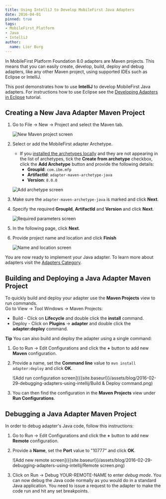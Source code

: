 ```yaml
---
title: Using IntelliJ to Develop MobileFirst Java Adapters
date: 2016-04-01
pinned: true
tags:
- MobileFirst_Platform
- Java
- IntelliJ
author:
  name: Lior Burg
---
```

In MobileFirst Platform Foundation 8.0 adapters are Maven projects. This means that you can easily create, develop, build, deploy and debug adapters, like any other Maven project, using supported IDEs such as Eclipse or IntelliJ.

This post demonstrates how to use **IntelliJ** to develop MobileFirst Java adapters. For instructions how to use Eclipse see the [Developing Adapters in Eclipse]({{site.baseurl}}/tutorials/en/foundation/8.0/adapters/developing-adapters) tutorial.

## Creating a New Java Adapter Maven Project
1. Go to File → New → Project and select the Maven tab.

    ![New Maven project screen]({{site.baseurl}}/assets/blog/2016-02-29-debugging-adapters-using-intellij/new-project.png)

2. Select or add the MobileFirst adapter Archetype.
    * If you [installed the archetypes locally]({{site.baseurl}}/tutorials/en/foundation/8.0/adapters/creating-adapters/#install-maven) and they are not appearing in the list of archetypes, tick the **Create from archetype** checkbox, click the **Add Archetype** button and provide the following details:
        * **GroupId**: `com.ibm.mfp`
        * **ArtifactId**: `adapter-maven-archetype-java`
        * **Version**: `8.0.0`

    ![Add archetype screen]({{site.baseurl}}/assets/blog/2016-02-29-debugging-adapters-using-intellij/add-archetype.png)

3. Make sure the `adapter-maven-archetype-java` is marked and click **Next**.

4. Specify the required **GroupId**, **ArtifactId** and **Version** and click **Next**.

    ![Required parameters screen]({{site.baseurl}}/assets/blog/2016-02-29-debugging-adapters-using-intellij/project-parameters.png)

5. In the following page, click **Next**.

6. Provide project name and location and click **Finish**

    ![Name and location screen]({{site.baseurl}}/assets/blog/2016-02-29-debugging-adapters-using-intellij/select-project-name-and-location.png)

You are now ready to implement your Java adapter. To learn more about adapters visit the [Adapters Category]({{site.baseurl}}/tutorials/en/foundation/8.0/adapters).

## Building and Deploying a Java Adapter Maven Project
To quickly build and deploy your adapter use the **Maven Projects** view to run commands.  
Go to View → Tool Windows → Maven Projects:

* Build - Click on **Lifecycle** and double click the **install** command.
* Deploy - Click on **Plugins** → **adapter** and double click the **adapter:deploy** command.

<span class="glyphicon glyphicon-info-sign" aria-hidden="true"></span> **Tip** You can also build and deploy the adapter using a single command:

1. Go to Run → Edit Configurations and click the **+** button to add new **Maven** configuration.
2. Provide a name, set the **Command line** value to `mvn install adapter:deploy` and click **OK**.

    ![Add run configuration screen]({{site.baseurl}}/assets/blog/2016-02-29-debugging-adapters-using-intellij/Build & Deploy command.png)

3. You can then find the configuration in the **Maven Projects** view under **Run Configurations**.

## Debugging a Java Adapter Maven Project
In order to debug adapter's Java code, follow this instructions:

1. Go to Run → Edit Configurations and click the **+** button to add new **Remote** configuration.
2. Provide a **Name**, set the **Port** value to "10777" and click **OK**.

    ![Add new remote screen]({{site.baseurl}}/assets/blog/2016-02-29-debugging-adapters-using-intellij/Remote screen.png)

3. Click on Run → Debug YOUR-REMOTE-NAME to enter *debug mode*. You can now debug the Java code normally as you would do in a standard Java application. You need to issue a request to the adapter to make the code run and hit any set breakpoints.
